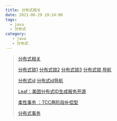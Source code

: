 ```yaml
---
title: 分布式相关
date: 2021-06-29 19:24:06
tags:
  - java
  - 分布式
category:
   - java
   - 分布式
---
```


> [分布式相关](https://www.processon.com/view/6049e3501e08532c0f7ab94a#map)
>
> [分布式锁1](https://www.cnblogs.com/liuqingzheng/p/11080501.html) [分布式锁2](https://blog.csdn.net/wuzhiwei549/article/details/80692278) [分布式锁3](https://www.cnblogs.com/seesun2012/p/9214653.html) [分布式锁 导航](https://www.processon.com/view/5f7fc48b1e085307a07da543#map)
>
> [分布式id](https://www.cnblogs.com/liuqingzheng/p/11074623.html) [分布式id导航](https://www.processon.com/view/6049e3501e08532c0f7ab94a#map)
>
> [Leaf：美团分布式ID生成服务开源](https://tech.meituan.com/2019/03/07/open-source-project-leaf.html)
>
> [柔性事务 ：TCC两阶段补偿型](http://www.tianshouzhi.com/api/tutorials/distributed_transaction/388)
>
> [分布式事务](https://www.processon.com/view/6037c30de401fd0290ffeaa9#map)

